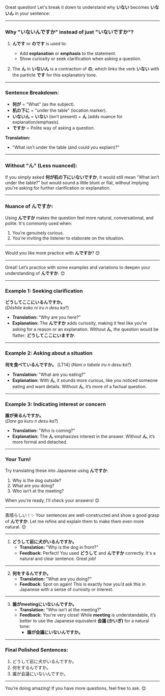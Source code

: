 Great question! Let's break it down to understand why **いない** becomes **いないん** in your sentence:  

---

### Why "いないんですか" instead of just "いないですか"?
1. **んです** or **のです** is used to:
   - Add **explanation** or **emphasis** to the statement.
   - Show curiosity or seek clarification when asking a question.

2. The **ん** in **いないん** is a contraction of **の**, which links the verb **いない** with the particle **です** for this explanatory tone.  

---

### Sentence Breakdown:
- **何が** = "What" (as the subject).  
- **机の下に** = "under the table" (location marker).  
- **いないん** = **いない** (isn’t present) + **ん** (adds nuance for explanation/emphasis).  
- **ですか** = Polite way of asking a question.  

**Translation:**  
- "What isn’t under the table (and could you explain)?"

---

### Without "ん" (Less nuanced):
If you simply asked **何が机の下にいないですか**, it would still mean "What isn’t under the table?" but would sound a little blunt or flat, without implying you're asking for further clarification or explanation.  

---

### Nuance of **んですか**:
Using **んですか** makes the question feel more natural, conversational, and polite. It's commonly used when:
1. You’re genuinely curious.
2. You're inviting the listener to elaborate on the situation.

---

Would you like more practice with **んですか**? 😊

---

Great! Let’s practice with some examples and variations to deepen your understanding of **んですか**. 😊

---

### Example 1: Seeking clarification  
**どうしてここにいるんですか。**  
(*Dōshite koko ni iru n desu ka?*)  
- **Translation:** "Why are you here?"  
- **Explanation:** The **んですか** adds curiosity, making it feel like you’re asking for a reason or an explanation. Without **ん**, the question would be flatter: **どうしてここにいますか**.

---

### Example 2: Asking about a situation  
**何を食べているんですか。**  [LT14]
(*Nani o tabete iru n desu ka?*)  
- **Translation:** "What are you eating?"  
- **Explanation:** With **ん**, it sounds more curious, like you noticed someone eating and want details. Without **ん**, it’s more of a factual question.

---

### Example 3: Indicating interest or concern  
**誰が来るんですか。**  
(*Dare ga kuru n desu ka?*)  
- **Translation:** "Who is coming?"  
- **Explanation:** The **ん** emphasizes interest in the answer. Without **ん**, it’s more formal and detached.

---

### Your Turn!  
Try translating these into Japanese using **んですか**:  
1. Why is the dog outside?  
2. What are you doing?  
3. Who isn’t at the meeting?  

When you're ready, I’ll check your answers! 😊

---

素晴らしい！✨ Your sentences are well-constructed and show a good grasp of **んですか**. Let me refine and explain them to make them even more natural. 😊  

---

1. **どうして前に犬がいるんですか。**  
   - **Translation:** "Why is the dog in front?"  
   - **Feedback:** Perfect! You used **どうして** and **んですか** correctly. It's a natural and clear sentence. Great job!  

---

2. **何をするんですか。**  
   - **Translation:** "What are you doing?"  
   - **Feedback:** Spot on again! This is exactly how you’d ask this in Japanese with a sense of curiosity or interest.  

---

3. **誰がmeetingにいないんですか。**  
   - **Translation:** "Who isn’t at the meeting?"  
   - **Feedback:** You're very close! While **meeting** is understandable, it’s better to use the Japanese equivalent **会議 (かいぎ)** for a natural tone:  
     - **誰が会議にいないんですか。**

---

### Final Polished Sentences:  
1. どうして前に犬がいるんですか。  
2. 何をするんですか。  
3. 誰が会議にいないんですか。  

---

You’re doing amazing! If you have more questions, feel free to ask. 😊
